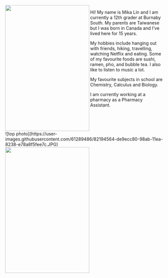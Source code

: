 

<img align="left" width="268" height="403" src="https://user-images.githubusercontent.com/61289486/82194564-de9ecc80-98ab-11ea-8238-e78a8f5fee7c.JPG">


<div style="float: left">
    ![top photo](https://user-images.githubusercontent.com/61289486/82194564-de9ecc80-98ab-11ea-8238-e78a8f5fee7c.JPG)
</div>


   Hi! My name is Mika Lin and I am currently a 12th grader at Burnaby South. My parents are Taiwanese but I was born in Canada and I’ve lived here for 15 years. 

   My hobbies include hanging out with friends, hiking, travelling, watching Netflix and eating. Some of my favourite foods are sushi, ramen, pho, and bubble tea. I also like to listen to music a lot. 

   My favourite subjects in school are Chemistry, Calculus and Biology. 

   I am currently working at a pharmacy as a Pharmacy Assistant.
</p>












<img align="left" width="268" height="403" src="https://user-images.githubusercontent.com/61289486/82194968-7e5c5a80-98ac-11ea-9d44-0d4a317fa8db.JPG">













